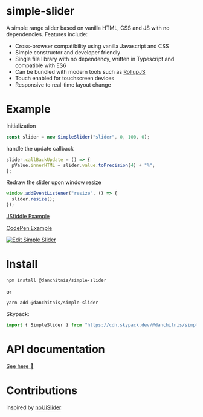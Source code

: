 # simple-slider

A simple range slider based on vanilla HTML, CSS and JS with no dependencies. Features include:

- Cross-browser compatibility using vanilla Javascript and CSS
- Simple constructor and developer friendly
- Single file library with no dependency, written in Typescript and compatible with ES6
- Can be bundled with modern tools such as [RollupJS](https://rollupjs.org/)
- Touch enabled for touchscreen devices
- Responsive to real-time layout change

# Example

Initialization

```javascript
const slider = new SimpleSlider("slider", 0, 100, 0);
```

handle the update callback

```javascript
slider.callBackUpdate = () => {
  pValue.innerHTML = slider.value.toPrecision(4) + "%";
};
```

Redraw the slider upon window resize

```javascript
window.addEventListener("resize", () => {
  slider.resize();
});
```

[JSfiddle Example](https://jsfiddle.net/danchitnis/pfevzy3h)

[CodePen Example](https://codepen.io/danchitnis/pen/ZEGYdav)

[![Edit Simple Slider](https://codesandbox.io/static/img/play-codesandbox.svg)](https://codesandbox.io/s/simple-slider-bl267?fontsize=14&hidenavigation=1&theme=dark)

# Install

```shell
npm install @danchitnis/simple-slider
```

or

```shell
yarn add @danchitnis/simple-slider
```

Skypack:

```javascript
import { SimpleSlider } from "https://cdn.skypack.dev/@danchitnis/simple-slider";
```

# API documentation

[See here 🧾](https://danchitnis.github.io/simple-slider/docs)

# Contributions

inspired by [noUiSlider](https://github.com/leongersen/noUiSlider/)
